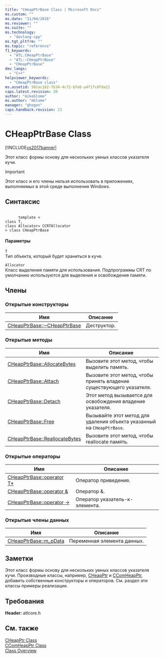 ```yaml
---
title: "CHeapPtrBase Class | Microsoft Docs"
ms.custom: ""
ms.date: "11/04/2016"
ms.reviewer: ""
ms.suite: ""
ms.technology: 
  - "devlang-cpp"
ms.tgt_pltfrm: ""
ms.topic: "reference"
f1_keywords: 
  - "ATL.CHeapPtrBase"
  - "ATL::CHeapPtrBase"
  - "CHeapPtrBase"
dev_langs: 
  - "C++"
helpviewer_keywords: 
  - "CHeapPtrBase class"
ms.assetid: 501ac1b2-fb34-4c72-b7e6-a4f1fc8fda21
caps.latest.revision: 20
author: "mikeblome"
ms.author: "mblome"
manager: "ghogen"
caps.handback.revision: 23
---
```

# CHeapPtrBase Class
[!INCLUDE[vs2017banner](../../assembler/inline/includes/vs2017banner.md)]

Этот класс формы основу для нескольких умных классов указателя кучи.  
  
> [!IMPORTANT]
>  Этот класс и его члены нельзя использовать в приложениях, выполняемых в этой среде выполнения Windows.  
  
## Синтаксис  
  
```  
  
      template <  
class T,  
class Allocator= CCRTAllocator   
> class CHeapPtrBase  
```  
  
#### Параметры  
 `T`  
 Тип объекта, который будет храниться в куче.  
  
 `Allocator`  
 Класс выделения памяти для использования.  Подпрограммы CRT по умолчанию используются для выделения и освобождения памяти.  
  
## Члены  
  
### Открытые конструкторы  
  
|Имя|Описание|  
|---------|--------------|  
|[CHeapPtrBase::~CHeapPtrBase](../Topic/CHeapPtrBase::~CHeapPtrBase.md)|Деструктор.|  
  
### Открытые методы  
  
|Имя|Описание|  
|---------|--------------|  
|[CHeapPtrBase::AllocateBytes](../Topic/CHeapPtrBase::AllocateBytes.md)|Вызовите этот метод, чтобы выделить память.|  
|[CHeapPtrBase::Attach](../Topic/CHeapPtrBase::Attach.md)|Вызовите этот метод, чтобы принять владение существующего указателя.|  
|[CHeapPtrBase::Detach](../Topic/CHeapPtrBase::Detach.md)|Этот метод вызывается для освобождения владение указателя.|  
|[CHeapPtrBase::Free](../Topic/CHeapPtrBase::Free.md)|Вызывайте этот метод для удаления объекта указанный на `CHeapPtrBase`.|  
|[CHeapPtrBase::ReallocateBytes](../Topic/CHeapPtrBase::ReallocateBytes.md)|Вызовите этот метод, чтобы reallocate память.|  
  
### Открытые операторы  
  
|Имя|Описание|  
|---------|--------------|  
|[CHeapPtrBase::operator T\*](../Topic/CHeapPtrBase::operator%20T*.md)|Оператор приведения.|  
|[CHeapPtrBase::operator &](../Topic/CHeapPtrBase::operator%20&.md)|Оператор &.|  
|[CHeapPtrBase::operator \-\>](../Topic/CHeapPtrBase::operator%20-%3E.md)|Оператор указатель\-к\- элемента.|  
  
### Открытые члены данных  
  
|Имя|Описание|  
|---------|--------------|  
|[CHeapPtrBase::m\_pData](../Topic/CHeapPtrBase::m_pData.md)|Переменная элемента данных.|  
  
## Заметки  
 Этот класс формы основу для нескольких умных классов указателя кучи.  Производные классы, например, [CHeapPtr](../../atl/reference/cheapptr-class.md) и [CComHeapPtr](../../atl/reference/ccomheapptr-class.md), добавить собственные конструкторы и операторов.  См. раздел эти классы примеры реализации.  
  
## Требования  
 **Header:** atlcore.h  
  
## См. также  
 [CHeapPtr Class](../../atl/reference/cheapptr-class.md)   
 [CComHeapPtr Class](../../atl/reference/ccomheapptr-class.md)   
 [Class Overview](../../atl/atl-class-overview.md)